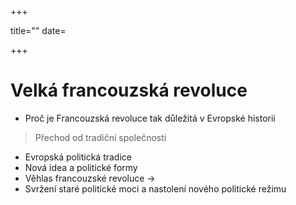 +++

title=""
date=

+++

# Velká francouzská revoluce
- Proč je Francouzská revoluce tak důležitá v Evropské historii
> Přechod od tradiční společnosti
- Evropská politická tradice
- Nová idea a politické formy
- Věhlas francouzské revoluce $\to$
- Svržení staré politické moci a nastolení nového politické režimu



